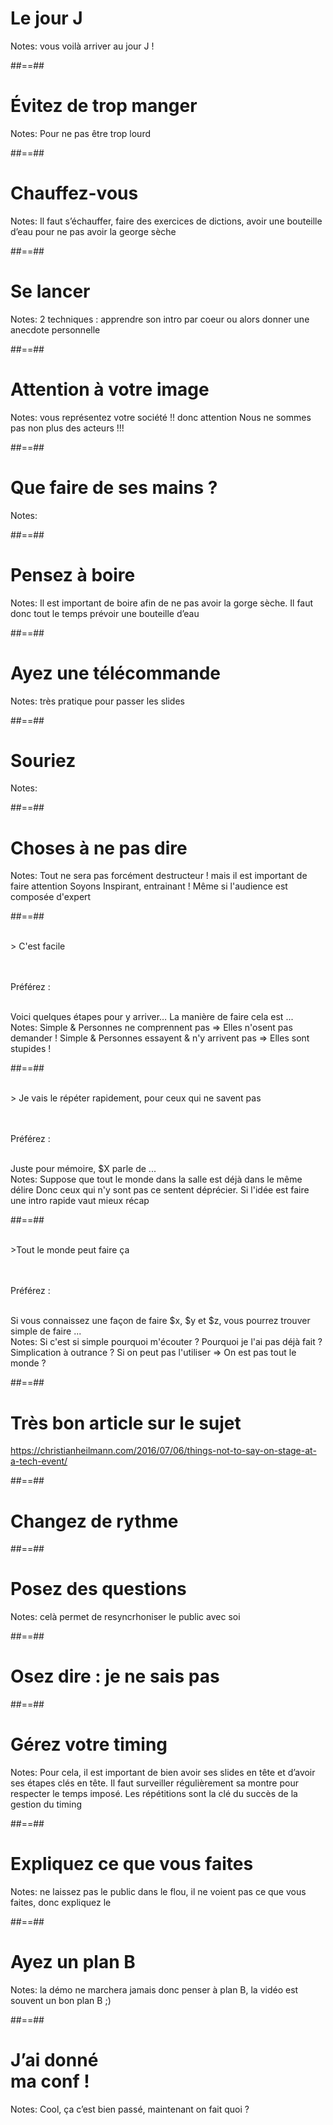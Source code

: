 <!-- .slide: data-background="./assets/images/g3e2b346e48_0_5.png"-->

# Le jour J
<!-- .element: class="bandeau top" -->


Notes:
vous voilà arriver au jour J !

##==##
<!-- .slide: data-background="./assets/images/amirali-mirhashemian-1299696-unsplash.jpg"-->

# Évitez de trop manger
<!-- .element: class="bandeau top" -->


Notes:
Pour ne pas être trop lourd



##==##
<!-- .slide: data-background="./assets/images/g3a864e7b0c_0_0.png"-->

# Chauffez-vous
<!-- .element: class="bandeau top" -->


Notes:
Il faut s’échauffer, faire des exercices de dictions, avoir une bouteille d’eau pour ne pas avoir la george sèche



##==##
<!-- .slide: data-background="./assets/images/g3e2b346e48_0_19.png"-->

# Se lancer
<!-- .element: class="bandeau" -->


Notes:
2 techniques : apprendre son intro par coeur ou alors donner une anecdote personnelle



##==##
<!-- .slide: data-background="./assets/images/g3e2b346e48_0_43.png"-->

# Attention à votre image
<!-- .element: class="bandeau" -->


Notes:
vous représentez votre société !! donc attention Nous ne sommes pas non plus des acteurs !!!


##==##
<!-- .slide: data-background="./assets/images/black-and-white-elderly-grayscale-1266005.jpg"-->

# Que faire de ses mains ?
<!-- .element: class="bandeau" -->

Notes:


##==##
<!-- .slide: data-background="./assets/images/adorable-animal-cat-1645631.jpg"-->

# Pensez à boire
<!-- .element: class="bandeau" -->

Notes:
Il est important de boire afin de ne pas avoir la gorge sèche. Il faut donc tout le temps prévoir une bouteille d’eau


##==##
<!-- .slide: data-background="./assets/images/gerardo-barreto-1566791-unsplash.jpg"-->

# Ayez une télécommande
<!-- .element: class="big thin" -->

Notes:
très pratique pour passer les slides

##==##
<!-- .slide: data-background="./assets/images/cuddly-toy-smile-smiling-12211.jpg"-->

# Souriez
<!-- .element: class="bandeau" -->

Notes:

##==##
<!-- .slide: data-background="./assets/images/black-and-white-cry-crying-18494.jpg"-->

# Choses à ne pas dire
<!-- .element: class="bandeau" -->

Notes:
Tout ne sera pas forcément destructeur ! 
mais il est important de faire attention
Soyons Inspirant, entrainant !
Même si l'audience est composée d'expert

##==##

<br>
> C'est facile
<!-- .element: class="center" -->

<br><br>
Préférez : 
<!-- .element: class="center" -->
<br>
Voici quelques étapes pour y arriver…
La manière de faire cela est ...
<!-- .element: class="center" -->

<br>
Notes: 
Simple & Personnes ne comprennent pas => Elles n'osent pas demander !
Simple & Personnes essayent & n'y arrivent pas => Elles sont stupides !

##==##

<br>
> Je vais le répéter rapidement, pour ceux qui ne savent pas
<!-- .element: class="center" -->

<br><br>
Préférez : 
<!-- .element: class="center" -->
<br>
Juste pour mémoire, $X parle de ...
<!-- .element: class="center" -->

<br>
Notes: 
Suppose que tout le monde dans la salle est déjà dans le même délire
Donc ceux qui n'y sont pas ce sentent déprécier. Si l'idée est faire une intro rapide vaut mieux récap

##==##

<br>
>Tout le monde peut faire ça
<!-- .element: class="center" -->

<br><br>
Préférez : 
<!-- .element: class="center" -->
<br>
Si vous connaissez une façon de faire $x, $y et $z, vous pourrez trouver simple de faire ...
<!-- .element: class="center" -->

<br>
Notes: 
Si c'est si simple pourquoi m'écouter ?
Pourquoi je l'ai pas déjà fait ?
Simplication à outrance ?
Si on peut pas l'utiliser => On est pas tout le monde ?


##==##
<!-- .slide: class="sfeir-bg-white-4 transition-center" -->

# Très bon article sur le sujet


https://christianheilmann.com/2016/07/06/things-not-to-say-on-stage-at-a-tech-event/ 
<!-- .element: class="center" -->



##==##
<!-- .slide: data-background="./assets/images/blur-chart-check-up-415779.jpg"-->

# Changez de rythme
<!-- .element: class="bandeau" -->


##==##
<!-- .slide: data-background="./assets/images/g3e2b346e48_0_50.png"-->

# Posez des questions
<!-- .element: class="bandeau" -->



Notes:
celà permet de resyncrhoniser le public avec soi



##==##
<!-- .slide: data-background="./assets/images/g3e2b346e48_0_57.png"-->

# Osez dire : je ne sais pas
<!-- .element: class="bandeau" -->


##==##
<!-- .slide: data-background="./assets/images/alarm-clock-art-background-1037993.jpg"-->

# Gérez votre timing
<!-- .element: class="bandeau" -->


Notes:
Pour cela, il est important de bien avoir ses slides en tête et d’avoir ses étapes clés en tête. Il faut surveiller régulièrement sa montre pour respecter le temps imposé. Les répétitions sont la clé du succès de la gestion du timing


##==##
<!-- .slide: data-background="./assets/images/g3e2b346e48_0_64.png"-->

# Expliquez ce que vous faites
<!-- .element: class="bandeau" -->


Notes:
ne laissez pas le public dans le flou, il ne voient pas ce que vous faites, donc expliquez le



##==##
<!-- .slide: data-background="./assets/images/g3e2b346e48_0_71.png"-->

# Ayez un plan B
<!-- .element: class="bandeau top" -->

Notes:
la démo ne marchera jamais donc penser à plan B, la vidéo est souvent un bon plan B ;)



##==##
<!-- .slide: data-background="./assets/images/g3e2b346e48_0_72.png"-->

<h1 class="bandeau block">J’ai donné<br>ma conf !</h1>


Notes:
Cool, ça c’est bien passé, maintenant on fait quoi ?


